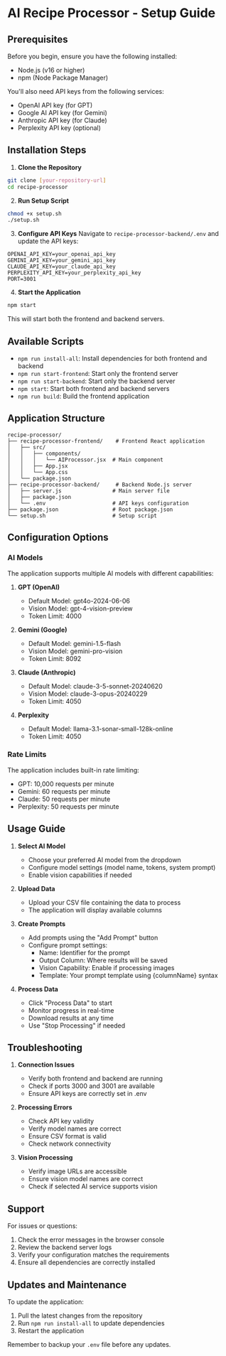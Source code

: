 # AI Recipe Processor - Setup Guide

## Prerequisites

Before you begin, ensure you have the following installed:
- Node.js (v16 or higher)
- npm (Node Package Manager)

You'll also need API keys from the following services:
- OpenAI API key (for GPT)
- Google AI API key (for Gemini)
- Anthropic API key (for Claude)
- Perplexity API key (optional)

## Installation Steps

1. **Clone the Repository**
```bash
git clone [your-repository-url]
cd recipe-processor
```

2. **Run Setup Script**
```bash
chmod +x setup.sh
./setup.sh
```

3. **Configure API Keys**
Navigate to `recipe-processor-backend/.env` and update the API keys:
```env
OPENAI_API_KEY=your_openai_api_key
GEMINI_API_KEY=your_gemini_api_key
CLAUDE_API_KEY=your_claude_api_key
PERPLEXITY_API_KEY=your_perplexity_api_key
PORT=3001
```

4. **Start the Application**
```bash
npm start
```
This will start both the frontend and backend servers.

## Available Scripts

- `npm run install-all`: Install dependencies for both frontend and backend
- `npm run start-frontend`: Start only the frontend server
- `npm run start-backend`: Start only the backend server
- `npm start`: Start both frontend and backend servers
- `npm run build`: Build the frontend application

## Application Structure

```
recipe-processor/
├── recipe-processor-frontend/    # Frontend React application
│   ├── src/
│   │   ├── components/
│   │   │   └── AIProcessor.jsx  # Main component
│   │   ├── App.jsx
│   │   └── App.css
│   └── package.json
├── recipe-processor-backend/     # Backend Node.js server
│   ├── server.js                # Main server file
│   ├── package.json
│   └── .env                     # API keys configuration
├── package.json                 # Root package.json
└── setup.sh                     # Setup script
```

## Configuration Options

### AI Models
The application supports multiple AI models with different capabilities:

1. **GPT (OpenAI)**
   - Default Model: gpt4o-2024-06-06
   - Vision Model: gpt-4-vision-preview
   - Token Limit: 4000

2. **Gemini (Google)**
   - Default Model: gemini-1.5-flash
   - Vision Model: gemini-pro-vision
   - Token Limit: 8092

3. **Claude (Anthropic)**
   - Default Model: claude-3-5-sonnet-20240620
   - Vision Model: claude-3-opus-20240229
   - Token Limit: 4050

4. **Perplexity**
   - Default Model: llama-3.1-sonar-small-128k-online
   - Token Limit: 4050

### Rate Limits

The application includes built-in rate limiting:
- GPT: 10,000 requests per minute
- Gemini: 60 requests per minute
- Claude: 50 requests per minute
- Perplexity: 50 requests per minute

## Usage Guide

1. **Select AI Model**
   - Choose your preferred AI model from the dropdown
   - Configure model settings (model name, tokens, system prompt)
   - Enable vision capabilities if needed

2. **Upload Data**
   - Upload your CSV file containing the data to process
   - The application will display available columns

3. **Create Prompts**
   - Add prompts using the "Add Prompt" button
   - Configure prompt settings:
     - Name: Identifier for the prompt
     - Output Column: Where results will be saved
     - Vision Capability: Enable if processing images
     - Template: Your prompt template using {columnName} syntax

4. **Process Data**
   - Click "Process Data" to start
   - Monitor progress in real-time
   - Download results at any time
   - Use "Stop Processing" if needed

## Troubleshooting

1. **Connection Issues**
   - Verify both frontend and backend are running
   - Check if ports 3000 and 3001 are available
   - Ensure API keys are correctly set in .env

2. **Processing Errors**
   - Check API key validity
   - Verify model names are correct
   - Ensure CSV format is valid
   - Check network connectivity

3. **Vision Processing**
   - Verify image URLs are accessible
   - Ensure vision model names are correct
   - Check if selected AI service supports vision

## Support

For issues or questions:
1. Check the error messages in the browser console
2. Review the backend server logs
3. Verify your configuration matches the requirements
4. Ensure all dependencies are correctly installed

## Updates and Maintenance

To update the application:
1. Pull the latest changes from the repository
2. Run `npm run install-all` to update dependencies
3. Restart the application

Remember to backup your `.env` file before any updates. 